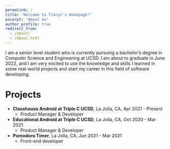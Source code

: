 ```yaml
---
permalink: /
title: "Welcome to Tianyi's Homepage!"
excerpt: "About me"
author_profile: true
redirect_from: 
  - /about/
  - /about.html
---
```


I am a senior level student who is currently pursuing a bachelor’s degree in Computer Science and Engineering at UCSD. I am about to graduate in June 2022, and I am very excited to use the knowledge and skills I learned in some real-world projects and start my career in this field of software developing.

Projects
======
- **Classhouse Android at Triple C UCSD**, La Jolla, CA,  Apr 2021 - Present
  * Product Manager & Developer
 - **Educational Android at Triple C UCSD**, La Jolla, CA, Oct 2020 - Mar 2021
   * Product Manager & Developer
 - **Pomodoro Timer**, La Jolla, CA, Jun 2021 - Mar 2021
   * Front-end developer
 



